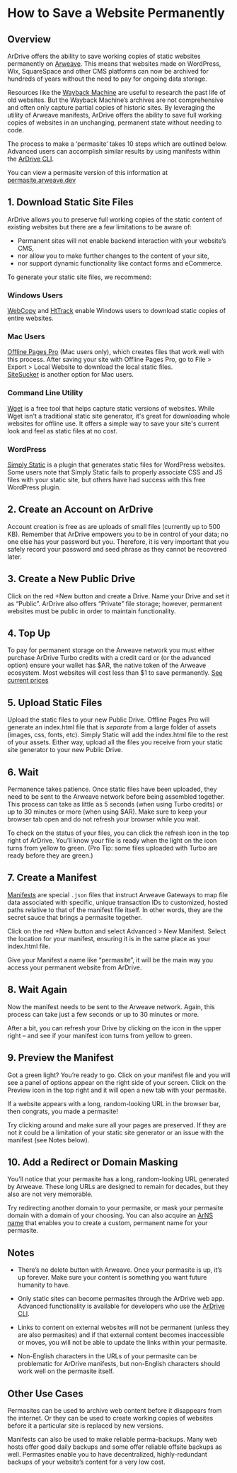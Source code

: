# How to Save a Website Permanently

## Overview

ArDrive offers the ability to save working copies of static websites permanently on [Arweave](https://www.arweave.org/).  This means that websites made on WordPress, Wix, SquareSpace and other CMS platforms can now be archived for hundreds of years without the need to pay for ongoing data storage.

Resources like the [Wayback Machine](https://archive.org/web/) are useful to research the past life of old websites.  But the Wayback Machine’s archives are not comprehensive and often only capture partial copies of historic sites.  By leveraging the utility of Arweave manifests, ArDrive offers the ability to save full working copies of websites in an unchanging, permanent state without needing to code.

The process to make a ‘permasite’ takes 10 steps which are outlined below.  Advanced users can accomplish similar results by using manifests within the [ArDrive CLI](../cli/intro.md).

You can view a permasite version of this information at [permasite.arweave.dev](https://permasite.arweave.dev)


## 1. Download Static Site Files

ArDrive allows you to preserve full working copies of the static content of existing websites but there are a few limitations to be aware of:
- Permanent sites will not enable backend interaction with your website’s CMS, 
- nor allow you to make further changes to the content of your site, 
- nor support dynamic functionality like contact forms and eCommerce. 

To generate your static site files, we recommend:

### Windows Users

[WebCopy](https://www.cyotek.com/cyotek-webcopy) and [HtTrack](https://www.httrack.com/) enable Windows users to download static copies of entire websites.

### Mac Users

[Offline Pages Pro](https://apps.apple.com/us/app/offline-pages-pro/id391462107) (Mac users only), which creates files that work well with this process. After saving your site with Offline Pages Pro, go to File > Export > Local Website to download the local static files.  
[SiteSucker](https://ricks-apps.com/osx/sitesucker/index.html) is another option for Mac users.

### Command Line Utility

[Wget](https://www.gnu.org/software/wget/) is a free tool that helps capture static versions of websites. While Wget isn't a traditional static site generator, it's great for downloading whole websites for offline use. It offers a simple way to save your site's current look and feel as static files at no cost.

### WordPress

[Simply Static](https://wordpress.org/plugins/simply-static/) is a plugin that generates static files for WordPress websites. Some users note that Simply Static fails to properly associate CSS and JS files with your static site, but others have had success with this free WordPress plugin.

## 2. Create an Account on ArDrive

Account creation is free as are uploads of small files (currently up to 500 KB). Remember that ArDrive empowers you to be in control of your data; no one else has your password but you. Therefore, it is very important that you safely record your password and seed phrase as they cannot be recovered later.

## 3. Create a New Public Drive

Click on the red +New button and create a Drive. Name your Drive and set it as “Public”. ArDrive also offers “Private” file storage; however, permanent websites must be public in order to maintain functionality.

## 4. Top Up

To pay for permanent storage on the Arweave network you must either purchase ArDrive Turbo credits with a credit card or (or the advanced option) ensure your wallet has $AR, the native token of the Arweave ecosystem. Most websites will cost less than $1 to save permanently. [See current prices](https://ardrive.io/pricing/)

## 5. Upload Static Files

Upload the static files to your new Public Drive. Offline Pages Pro will generate an index.html file that is *separate* from a large folder of assets (images, css, fonts, etc).  Simply Static will add the index.html file to the rest of your assets.  Either way, upload all the files you receive from your static site generator to your new Public Drive.

## 6. Wait

Permanence takes patience.  Once static files have been uploaded, they need to be sent to the Arweave network before being assembled together. This process can take as little as 5 seconds (when using Turbo credits) or up to 30 minutes or more (when using $AR). Make sure to keep your browser tab open and do not refresh your browser while you wait.

To check on the status of your files, you can click the refresh icon in the top right of ArDrive. You’ll know your file is ready when the light on the icon turns from yellow to green.  (Pro Tip:  some files uploaded with Turbo are ready before they are green.)  

## 7. Create a Manifest

[Manifests](https://ardrive.io/manifests/) are special `.json` files that instruct Arweave Gateways to map file data associated with specific, unique transaction IDs to customized, hosted paths relative to that of the manifest file itself. In other words, they are the secret sauce that brings a permasite together.  

Click on the red +New button and select Advanced > New Manifest.  Select the location for your manifest, ensuring it is in the same place as your index.html file.  


Give your Manifest a name like “permasite”, it will be the main way you access your permanent website from ArDrive.

## 8. Wait Again

Now the manifest needs to be sent to the Arweave network. Again, this process can take just a few seconds or up to 30 minutes or more.  

After a bit, you can refresh your Drive by clicking on the icon in the upper right – and see if your manifest icon turns from yellow to green.

## 9. Preview the Manifest

Got a green light?  You’re ready to go.  Click on your manifest file and you will see a panel of options appear on the right side of your screen.  Click on the Preview icon in the top right and it will open a new tab with your permasite.

If a website appears with a long, random-looking URL in the browser bar, then congrats, you made a permasite!

Try clicking around and make sure all your pages are preserved.  If they are not it could be a limitation of your static site generator or an issue with the manifest (see Notes below).

## 10. Add a Redirect or Domain Masking

You’ll notice that your permasite has a long, random-looking URL generated by Arweave. These long URLs are designed to remain for decades, but they also are not very memorable.  

Try redirecting another domain to your permasite, or mask your permasite domain with a domain of your choosing.  You can also acquire an [ArNS name](https://ar.io/docs/arns/) that enables you to create a custom, permanent name for your permasite. 

## Notes

- There’s no delete button with Arweave. Once your permasite is up, it’s up forever. Make sure your content is something you want future humanity to have.

- Only static sites can become permasites through the ArDrive web app.  Advanced functionality is available for developers who use the [ArDrive CLI](https://app.ardrive.io).

- Links to content on external websites will not be permanent (unless they are also permasites) and if that external content becomes inaccessible or moves, you will not be able to update the links within your permasite.

- Non-English characters in the URLs of your permasite can be problematic for ArDrive manifests, but non-English characters should work well on the permasite itself.

## Other Use Cases

Permasites can be used to archive web content before it disappears from the internet.  Or they can be used to create working copies of websites before it a particular site is replaced by new versions.  

Manifests can also be used to make reliable perma-backups.  Many web hosts offer good daily backups and some offer reliable offsite backups as well. Permasites enable you to have decentralized, highly-redundant backups of your website’s content for a very low cost.

